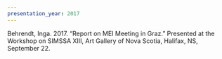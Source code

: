 ```yaml
---
presentation_year: 2017
---
```

Behrendt, Inga. 2017. “Report on MEI Meeting in Graz.” Presented at the Workshop on SIMSSA XIII, Art Gallery of Nova Scotia, Halifax, NS, September 22.

